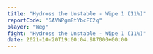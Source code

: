 ```yaml
---
title: "Hydross the Unstable - Wipe 1 (11%)"
reportCode: "6AVWPgm8tYbcFC2q"
player: "Weg"
fight: "Hydross the Unstable - Wipe 1 (11%)"
date: 2021-10-20T19:00:04.987000+00:00
---
```


